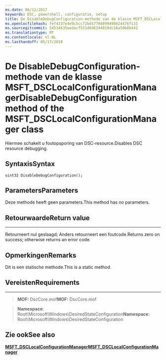 ```yaml
---
ms.date: 06/12/2017
keywords: DSC, powershell, configuratie, setup
title: De DisableDebugConfiguration-methode van de klasse MSFT_DSCLocalConfigurationManager
ms.openlocfilehash: fef4337e4e9c5cc72b457704899498624476f131
ms.sourcegitcommit: 54534635eedacf531d8d6344019dc16a50b8b441
ms.translationtype: MT
ms.contentlocale: nl-NL
ms.lasthandoff: 05/17/2018
---
```

# <a name="disabledebugconfiguration-method-of-the-msftdsclocalconfigurationmanager-class"></a><span data-ttu-id="e334f-103">De DisableDebugConfiguration-methode van de klasse MSFT_DSCLocalConfigurationManager</span><span class="sxs-lookup"><span data-stu-id="e334f-103">DisableDebugConfiguration method of the MSFT_DSCLocalConfigurationManager class</span></span>

<span data-ttu-id="e334f-104">Hiermee schakelt u foutopsporing van DSC-resource.</span><span class="sxs-lookup"><span data-stu-id="e334f-104">Disables DSC resource debugging.</span></span>

<a name="syntax"></a><span data-ttu-id="e334f-105">Syntaxis</span><span class="sxs-lookup"><span data-stu-id="e334f-105">Syntax</span></span>
------

```mof
uint32 DisableDebugConfiguration();
```

<a name="parameters"></a><span data-ttu-id="e334f-106">Parameters</span><span class="sxs-lookup"><span data-stu-id="e334f-106">Parameters</span></span>
----------

<span data-ttu-id="e334f-107">Deze methode heeft geen parameters.</span><span class="sxs-lookup"><span data-stu-id="e334f-107">This method has no parameters.</span></span>

## <a name="return-value"></a><span data-ttu-id="e334f-108">Retourwaarde</span><span class="sxs-lookup"><span data-stu-id="e334f-108">Return value</span></span>
------------

<span data-ttu-id="e334f-109">Retourneert nul geslaagd; Anders retourneert een foutcode.</span><span class="sxs-lookup"><span data-stu-id="e334f-109">Returns zero on success; otherwise returns an error code.</span></span>

## <a name="remarks"></a><span data-ttu-id="e334f-110">Opmerkingen</span><span class="sxs-lookup"><span data-stu-id="e334f-110">Remarks</span></span>

<span data-ttu-id="e334f-111">Dit is een statische methode.</span><span class="sxs-lookup"><span data-stu-id="e334f-111">This is a static method.</span></span>

## <a name="requirements"></a><span data-ttu-id="e334f-112">Vereisten</span><span class="sxs-lookup"><span data-stu-id="e334f-112">Requirements</span></span>
------------
><span data-ttu-id="e334f-113">**MOF:** DscCore.mof</span><span class="sxs-lookup"><span data-stu-id="e334f-113">**MOF:** DscCore.mof</span></span>

><span data-ttu-id="e334f-114">**Namespace**: Root\Microsoft\Windows\DesiredStateConfiguration</span><span class="sxs-lookup"><span data-stu-id="e334f-114">**Namespace**: Root\Microsoft\Windows\DesiredStateConfiguration</span></span>


## <a name="see-also"></a><span data-ttu-id="e334f-115">Zie ook</span><span class="sxs-lookup"><span data-stu-id="e334f-115">See also</span></span>


[<span data-ttu-id="e334f-116">**MSFT_DSCLocalConfigurationManager**</span><span class="sxs-lookup"><span data-stu-id="e334f-116">**MSFT_DSCLocalConfigurationManager**</span></span>](msft-dsclocalconfigurationmanager.md)